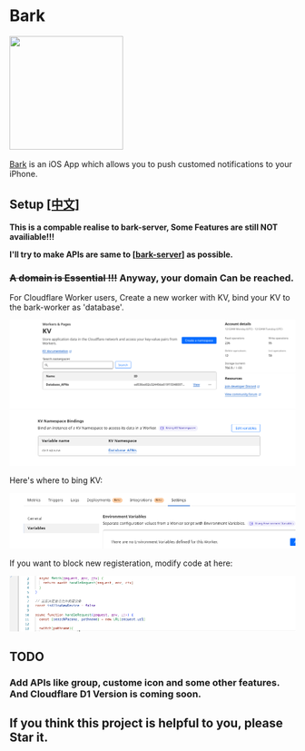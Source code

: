 # Bark

<img src="https://wx3.sinaimg.cn/mw690/0060lm7Tly1g0nfnjjxbbj30sg0sg757.jpg" width=200px height=200px />

[Bark](https://github.com/Finb/Bark) is an iOS App which allows you to push customed notifications to your iPhone.

## Setup [[中文]](README.zh_CN.md)

**This is a compable realise to bark-server, Some Features are still NOT availiable!!!**

**I'll try to make APIs are same to [[bark-server](https://github.com/Finb/bark-server)] as possible.**

### ~~A domain is Essential !!!~~ Anyway, your domain Can be reached.

For Cloudflare Worker users, Create a new worker with KV, bind your KV to the bark-worker as 'database'.

<img src="doc/images/Screenshot from 2023-10-24 08-54-05.png">

<img src="doc/images/Screenshot from 2023-10-24 08-54-31.png">


Here's where to bing KV:

<img src="doc/images/Screenshot from 2023-10-25 22-05-51.png">

If you want to block new registeration, modify code at here:

<img src="doc/images/Screenshot from 2023-10-25 22-05-13.png">

## TODO

### Add APIs like group, custome icon and some other features. And Cloudflare D1 Version is coming soon.

## If you think this project is helpful to you, please Star it.

